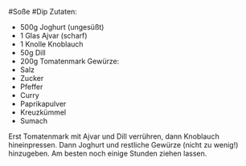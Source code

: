 #Soße #Dip
Zutaten:
- 500g Joghurt (ungesüßt)
- 1 Glas Ajvar (scharf)
- 1 Knolle Knoblauch
- 50g Dill
- 200g Tomatenmark
Gewürze: 
- Salz
- Zucker
- Pfeffer
- Curry
- Paprikapulver
- Kreuzkümmel
- Sumach

Erst Tomatenmark mit Ajvar und Dill verrühren, dann Knoblauch hineinpressen. Dann Joghurt und restliche Gewürze (nicht zu wenig!) hinzugeben. Am besten noch einige Stunden ziehen lassen.